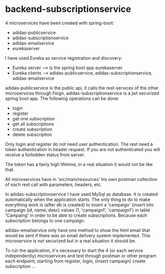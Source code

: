 # backend-subscriptionservice

4 microservices have been created with spring-boot:

- adidas-publicservice
- adidas-subscriptionservice
- adidas-emailservice
- eurekaserver

I have used Eureka as service registration and discovery:
  - Eureka server --> is the spring boot app eurekaserver
  - Eureka clients --> adidas-publicservice, adidas-subscriptionservice, adidas-emailservice

adidas-publicservice is the public api, it calls the rest-services of the other microservices through Feign.
adidas-subscriptionservice is a jwt securized spring boot app. The following operations can be done:
  * login
  * register
  * get one subscription
  * get all subscriptions
  * create subscription
  * delete subscription

Only login and register do not need user authentication. The rest need a token authentication in header request. If you are not authenticated you will receive a forbidden status from server.

The token has a fairly high lifetime, in a real situation it would not be like that.

All microservices have in 'src/main/resources' his own postman collection of each rest call with parameters, headers, etc.

In adidas-subscriptionservice I have used MySql as database. It is created automatically when the application starts. The only thing to do to make everything work is (after db is created) to insert a 'campaign' (insert into campaign (id, name, desc) values (1, 'campaign1', 'campaign1') in table 'Campaing' in order to be able to create subscriptions. Because each subscription belongs to one campaign.

adidas-emailservice only have one method to show the html email that would be sent if there was an email delivery system implemented. This microservice is not securized but in a real situation it should be.

To run the application, it's necessary to start the 4 (or each service independently) microservices and test through postman or other program each endpoint, starting from register, login, (insert campaign) create subscription ...

